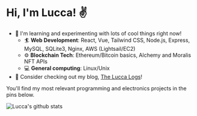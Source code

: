 # Hi, I'm Lucca! ✌️


<!-- - 😴 Currently taking a break from coding. -->
<!-- - 🏫 Studying for college entrance exams!  -->
<!-- - 🔭 I’m currently working on **[configs](https://github.com/ChromeUniverse/.dotfiles) for my personal Linux desktop**. -->
<!-- - 🔭 I’m currently working on **[my personal website](https://github.com/ChromeUniverse/Personal-website)** and **CI/CD for [RedstoneBot](https://github.com/ChromeUniverse/RedstoneBot/)**. -->

<!-- - 🎄 I'm [solving](https://github.com/ChromeUniverse/Advent-of-Code-2021) the daily [Advent of Code 2021](https://adventofcode.com/) puzzles in Python.  -->
<!-- - - 🎥 I'm working on [LuccaTube](https://github.com/ChromeUniverse/luccatube), an open-source [SyncTube](https://sync-tube.de/) clone for watching YouTube videos with your friends online. -->
<!--   - 🎮 I'm working on [Tiny SMB](https://github.com/ChromeUniverse/tiny-smb), a remake of _Super Mario Bros._ for the [TIC-80](https://tic80.com/) fantasy console. -->
<!-- - 🏖 Chillin' out and enjoying the holidays while working on personal projects! -->
<!-- - 🎮 Try out my online multiplayer game, [_Tank Battle!_](http://18.229.196.24:4000/) -->


  
<!-- 
- 👨‍💻 Currently working on a ton of stuff...  
  - 🎮 Revamping my online game **[_Tank Battle!_](https://github.com/ChromeUniverse/Tank-Battle)**: new art, building a Vue frontend, writing docs, doing performance enhancements.
  - 📝 Writing some fresh new posts for [my personal blog](https://github.com/ChromeUniverse/Personal-website).
  - 🤖 Building awesome Discord bots with **Discord.js**!
  - 🕵️‍♂️ Working on some really cool **top-secret projects**!
-->
- 🌱 I'm learning and experimenting with lots of cool things right now!
  - 🏄 **Web Development**: React, Vue, Tailwind CSS, Node.js, Express, MySQL, SQLite3, Nginx, AWS (Lightsail/EC2)
  - ⚙ **Blockchain Tech**: Ethereum/Bitcoin basics, Alchemy and Moralis NFT APIs
  - 💻 **General computing**: Linux/Unix
- 📝 Consider checking out my blog, [The Lucca Logs](http://34.200.98.64/)!

<!-- - 💻 Consider checking out [my blog](http://34.200.98.64/), **_The Lucca Logs_**! I've put a lot of effort into [making it.](http://34.200.98.64/making-the-website) -->
<!-- - 📫 Reach out to me on Discord! Send a friend request to _Lucca hash two seven four four_. -->

You'll find my most relevant programming and electronics projects in the pins below. 

![Lucca's github stats](https://github-readme-stats.vercel.app/api?username=ChromeUniverse&theme=dark&show_icons=true) 


<!--

**CI/CD with GitHub Actions**

**ChromeUniverse/ChromeUniverse** is a ✨ _special_ ✨ repository because its `README.md` (this file) appears on your GitHub profile.
[![willianrod's wakatime stats](https://github-readme-stats.vercel.app/api/wakatime?username=ChromeUniverse&theme=dark&show_icons=true)](https://github.com/anuraghazra/github-readme-stats)

![Top Langs](https://github-readme-stats.vercel.app/api/top-langs/?username=ChromeUniverse)](https://github.com/anuraghazra/github-readme-stats)

Here are some ideas to get you started:

- 🔭 I’m currently working on ...
- 🌱 I’m currently learning ...
- 👯 I’m looking to collaborate on ...
- 🤔 I’m looking for help with ...
- 💬 Ask me about ...
- 📫 How to reach me: ...
- 😄 Pronouns: ...
- ⚡ Fun fact: ...

-->

